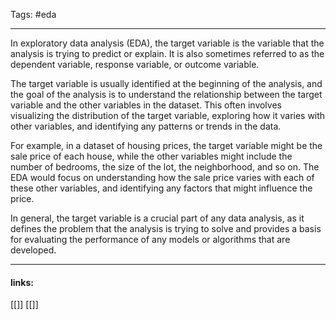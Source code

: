 
Tags: #eda

------------------------------------------

In exploratory data analysis (EDA), the target variable is the variable that the analysis is trying to predict or explain. It is also sometimes referred to as the dependent variable, response variable, or outcome variable.

The target variable is usually identified at the beginning of the analysis, and the goal of the analysis is to understand the relationship between the target variable and the other variables in the dataset. This often involves visualizing the distribution of the target variable, exploring how it varies with other variables, and identifying any patterns or trends in the data.

For example, in a dataset of housing prices, the target variable might be the sale price of each house, while the other variables might include the number of bedrooms, the size of the lot, the neighborhood, and so on. The EDA would focus on understanding how the sale price varies with each of these other variables, and identifying any factors that might influence the price.

In general, the target variable is a crucial part of any data analysis, as it defines the problem that the analysis is trying to solve and provides a basis for evaluating the performance of any models or algorithms that are developed.


---------------------
#### links:
[[]]
[[]]